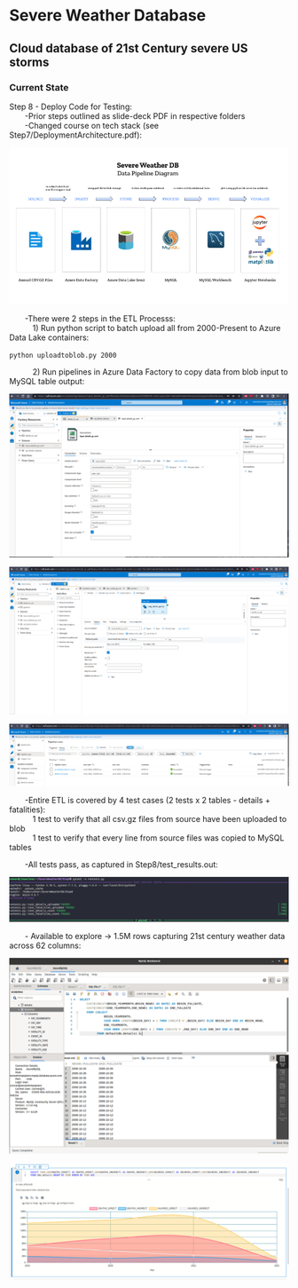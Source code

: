 # Severe Weather Database

## Cloud database of 21st Century severe US storms

### Current State

Step 8 - Deploy Code for Testing:<br>
&emsp;&emsp;-Prior steps outlined as slide-deck PDF in respective folders<br>
&emsp;&emsp;-Changed course on tech stack (see Step7/DeploymentArchitecture.pdf):<br>

![alt text](https://github.com/conner-mcnicholas/SevereWeatherDB/blob/main/Step7/diagram_formats/final_archdiagram_mod.png?raw=true)

&emsp;&emsp;-There were 2 steps in the ETL Processs:<br>
&emsp;&emsp;&emsp;1) Run python script to batch upload all from 2000-Present to Azure Data Lake containers: <br>

`python uploadtoblob.py 2000`

&emsp;&emsp;&emsp;2) Run pipelines in Azure Data Factory to copy data from blob input to MySQL table output:<br>

![alt text](https://github.com/conner-mcnicholas/SevereWeatherDB/blob/main/Step8/imgs/DATASET_input_details_gz_cont.png?raw=true)<br>

![alt text](https://github.com/conner-mcnicholas/SevereWeatherDB/blob/main/Step8/imgs/CP_details_gz_cont.png?raw=true)<br>

![alt text](https://github.com/conner-mcnicholas/SevereWeatherDB/blob/main/Step8/imgs/data_factory_successful_cp.png?raw=true)<br>

&emsp;&emsp;-Entire ETL is covered by 4 test cases (2 tests x 2 tables - details + fatalities):<br>
&emsp;&emsp;&emsp;1 test to verify that all csv.gz files from source have been uploaded to blob<br>
&emsp;&emsp;&emsp;1 test to verify that every line from source files was copied to MySQL tables<br>

&emsp;&emsp;-All tests pass, as captured in Step8/test_results.out:<br>

![alt text](https://github.com/conner-mcnicholas/SevereWeatherDB/blob/main/Step8/imgs/all_tests_pass.png?raw=true)

&emsp;&emsp;- Available to explore -> 1.5M rows capturing 21st century weather data across 62 columns:<br>

![alt text](https://github.com/conner-mcnicholas/SevereWeatherDB/blob/main/Step8/imgs/mysqlworkbench_detdate.png?raw=true)

![alt text](https://github.com/conner-mcnicholas/SevereWeatherDB/blob/main/Step8/imgs/sanddance.png?raw=true)
